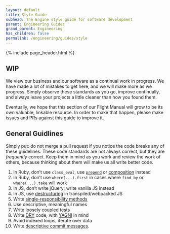 ```yaml
---
layout: default
title: Style Guide
subhead: The Engine style guide for software development
parent: Engineering Guides
grand_parent: Engineering
has_children: false
permalink: /engineering/guides/style
---
```


[Ruby Composition Article URL]: https://thoughtbot.com/blog/proc-composition-in-ruby
[Ruby Prepend Article URL]: https://chunksofco.de/rubys-prepend-how-is-it-useful-d3bba8d11a95?gi=43b88377c442
[JS Destructuring Article URL]: https://developer.mozilla.org/en-US/docs/Web/JavaScript/Reference/Operators/Destructuring_assignment#Description
[DRY Article URL]: https://en.wikipedia.org/wiki/Don%27t_repeat_yourself
[YAGNI Article URL]: https://en.wikipedia.org/wiki/You_aren%27t_gonna_need_it#cite_note-XPe-2
[Better Commit Messages Article URL]: https://thoughtbot.com/blog/5-useful-tips-for-a-better-commit-message
[Single Responsibility Article URL]: https://8thlight.com/blog/elizabeth-engelman/2015/01/22/single-responsibility-principle-why-does-it-matter.html

{% include page_header.html %}

## WIP

We view our business and our software as a continual work in progress. We have made a lot of mistakes to get here, and we will make more as we progress. Simply observe these standards as you go, improve continually, and always leave your projects a little cleaner than how you found them.

Eventually, we hope that this section of our Flight Manual will grow to be its own valuable, linkable resource. In order to make that happen, please make issues and PRs against this guide to improve it.

## General Guidlines

Simply put: do not merge a pull request if you notice the code breaks any of these guidelines. These code standards are not always correct, but they are *frequently* correct. Keep them in mind as you work and review the work of others, because thinking about them will make us all write better code.

1. In Ruby, don’t use `class_eval`, use [`prepend`][Ruby Prepend Article URL] or [composition][Ruby Composition Article URL] instead
2. In Ruby, don’t use `where(...).first` in cases where `find_by` or `where(...).take` will work
3. In JS, don’t write jQuery; write vanilla JS instead
4. In JS, use [destructuring][JS Destructuring Article URL] in transpiled/webpacked JS
5. Write [single-responsibility methods][Single Responsibility Article URL]
6. Use descriptive, meaningful names
7. Write loosely coupled tests
8. Write [DRY][DRY Article URL] code, with [YAGNI][YAGNI Article URL] in mind
9. Avoid indexed loops, iterate over data
10. Write [descriptive commit messages][Better Commit Messages Article URL].

